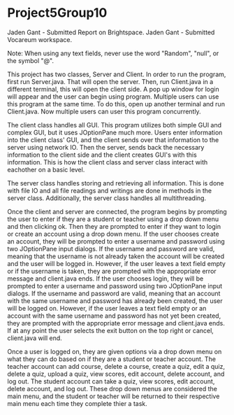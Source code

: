 # Project5Group10

Jaden Gant - Submitted Report on Brightspace. Jaden Gant - Submitted Vocareum workspace.

Note: When using any text fields, never use the word "Random", "null", or the symbol "@".

This project has two classes, Server and Client. In order to run the program, first run Server.java. That will open the server. Then, run Client.java in
a different terminal, this will open the client side. A pop up window for login will appear and the user can begin using program. 
Multiple users can use this program at the same time. To do this, open up another terminal and run Client.java. Now multiple users can user this program
concurrently.

The client class handles all GUI. This program utilizes both simple GUI and complex GUI, but it uses JOptionPane much more. Users enter information into the client class' GUI, and the client sends over that information to the server using network IO. Then the server, sends back the necessary information to the client side and the client creates GUI's with this information. This is how the client class and server class interact with eachother on a basic level.

The server class handles storing and retrieving all information. This is done with file IO and all file readings and writings are done in methods in the server class. Additionally, the server class handles all multithreading. 

Once the client and server are connected, the program begins by prompting the user to enter if they are a student or teacher using a drop down menu and then clicking ok. Then they are prompted to enter if they want to login or create an account using a drop down menu. If the user chooses create an account, they will be prompted to enter a username and password using two JOptionPane input dialogs. If the username and password are valid, meaning that the username is not already taken the account will be created and the user will be logged in. However, if the user leaves a text field empty or if the username is taken, they are prompted with the appropriate error message and client.java ends. If the user chooses login, they will be prompted to enter a username and password using two JOptionPane input dialogs. If the username and password are valid, meaning that an account with the same username and password has already been created, the user will be logged on. However, if the user leaves a text field empty or an account with the same username and password has not yet been created, they are prompted with the appropriate error message and client.java ends. If at any point the user selects the exit button on the top right or cancel, client.java will end. 

Once a user is logged on, they are given options via a drop down menu on what they can do based on if they are a student or teacher account. 
The teacher account can add course, delete a course, create a quiz, edit a quiz, delete a quiz, upload a quiz, view scores, edit account, delete account, and log out.
The student account can take a quiz, view scores, edit account, delete account, and log out.
These drop down menus are considered the main menu, and the student or teacher will be returned to their respective main menu each time they complete thier a task.


